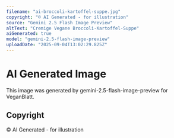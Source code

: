 ```yaml
---
filename: "ai-broccoli-kartoffel-suppe.jpg"
copyright: "© AI Generated - for illustration"
source: "Gemini 2.5 Flash Image Preview"
altText: "Cremige Vegane Broccoli-Kartoffel-Suppe"
aiGenerated: true
model: "gemini-2.5-flash-image-preview"
uploadDate: "2025-09-04T13:02:29.825Z"
---
```


# AI Generated Image

This image was generated by gemini-2.5-flash-image-preview for VeganBlatt.

## Copyright
© AI Generated - for illustration
